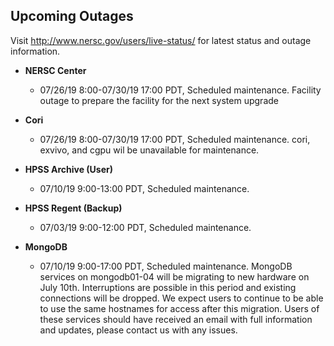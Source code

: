 ## Upcoming Outages 

Visit <http://www.nersc.gov/users/live-status/> for latest status and outage 
information.

- **NERSC Center**
     - 07/26/19 8:00-07/30/19 17:00 PDT, Scheduled maintenance.
       Facility outage to prepare the facility for the next system
       upgrade

- **Cori**
     - 07/26/19 8:00-07/30/19 17:00 PDT, Scheduled maintenance.
       cori, exvivo, and cgpu wil be unavailable for maintenance.

- **HPSS Archive (User)**
     - 07/10/19 9:00-13:00 PDT, Scheduled maintenance.

- **HPSS Regent (Backup)**
     - 07/03/19 9:00-12:00 PDT, Scheduled maintenance.

- **MongoDB** 
     - 07/10/19 9:00-17:00 PDT, Scheduled maintenance.
       MongoDB services on mongodb01-04 will be migrating to new
       hardware on July 10th. Interruptions are possible in this period
       and existing connections will be dropped. We expect users to
       continue to be able to use the same hostnames for access after
       this migration.  Users of these services should have received an
       email with full information and updates, please contact us with
       any issues.  
